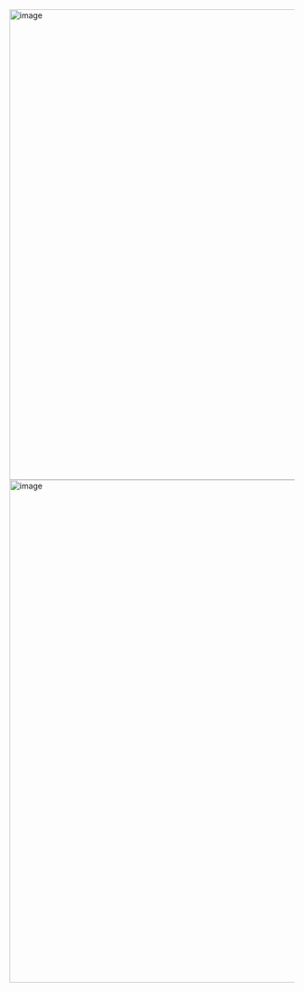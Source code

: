 <img width="1445" height="831" alt="image" src="https://github.com/user-attachments/assets/c447025b-7a3a-4f98-bf94-ee0260ca9fd0" />
<img width="1913" height="888" alt="image" src="https://github.com/user-attachments/assets/71421cd0-f89c-4846-8804-c431198245e8" />
